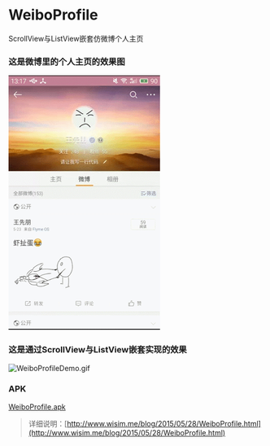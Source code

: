 # WeiboProfile
ScrollView与ListView嵌套仿微博个人主页

###  这是微博里的个人主页的效果图

![WeiboProfile.gif](/src/WeiboProfile.gif)


### 这是通过ScrollView与ListView嵌套实现的效果

![WeiboProfileDemo.gif](/src/WeiboProfileDemo.gif)

###  APK

[WeiboProfile.apk](/src/WeiboProfile.apk)

> 详细说明：[http://www.wisim.me/blog/2015/05/28/WeiboProfile.html](http://www.wisim.me/blog/2015/05/28/WeiboProfile.html)

